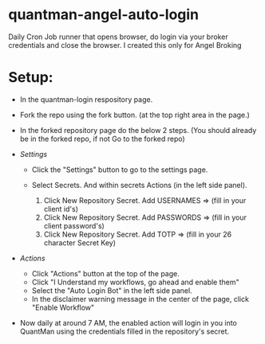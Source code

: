 # quantman-angel-auto-login
Daily Cron Job runner that opens browser, do login via your broker credentials and close the browser.
I created this only for Angel Broking
# Setup:

- In the quantman-login respository page. 
- Fork the repo using the fork button. (at the top right area in the page.) 
- In the forked repository page do the below 2 steps. (You should already be in the forked repo, if not Go to the forked repo)
- *Settings* 
  - Click the "Settings" button to go to the settings page.
  - Select Secrets. And within secrets Actions (in the left side panel).

    1. Click New Repository Secret. Add USERNAMES => <value> (fill in your client id's)
    2. Click New Repository Secret. Add PASSWORDS => <value> (fill in your client password's)
    3. Click New Repository Secret. Add TOTP => <value> (fill in your 26 character Secret Key)

- *Actions*

  - Click "Actions" button at the top of the page.
  - Click "I Understand my workflows, go ahead and enable them"
  - Select the "Auto Login Bot" in the left side panel.
  - In the disclaimer warning message in the center of the page, click "Enable Workflow"

- Now daily at around 7 AM, the enabled action will login in you into QuantMan using the credentials filled in the repository's secret.
